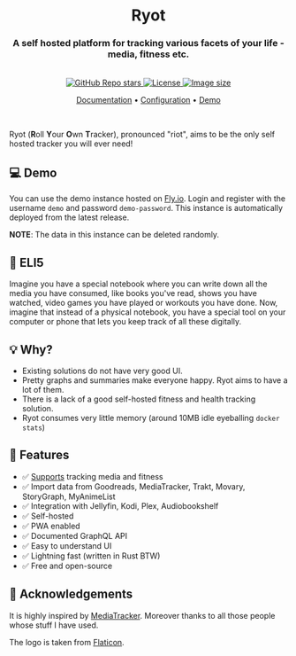 <h1 align="center">Ryot</h1>

<h3 align="center">
  A self hosted platform for tracking various facets of your life - media, fitness etc.
</h3>

<br/>

<div align="center">
  <a href="https://github.com/ignisda/ryot/stargazers">
    <img alt="GitHub Repo stars" src="https://img.shields.io/github/stars/ignisda/ryot">
  </a>
  <a href="https://github.com/ignisda/ryot/blob/main/LICENSE">
    <img alt="License" src="https://img.shields.io/badge/license-GPLv3-purple">
  </a>
  <a href="https://github.com/IgnisDa/ryot/pkgs/container/ryot">
    <img alt="Image size" src="https://ghcr-badge.egpl.dev/ignisda/ryot/size">
  </a>
</div>

<p align="center">
    <a href="https://ignisda.github.io/ryot" target="_blank" rel="noopener noreferrer">Documentation</a> •
    <a href="https://ignisda.github.io/ryot/configuration" target="_blank" rel="noopener noreferrer">Configuration</a> •
    <a href="https://ryot.fly.dev" target="_blank" rel="noopener noreferrer">Demo</a>
</p>

<br/>

Ryot (**R**oll **Y**our **O**wn **T**racker), pronounced "riot", aims to be the only self
hosted tracker you will ever need!

## 💻 Demo

You can use the demo instance hosted on [Fly.io](https://ryot.fly.dev). Login
and register with the username `demo` and password `demo-password`. This instance
is automatically deployed from the latest release.

**NOTE**: The data in this instance can be deleted randomly.

## 📝 ELI5

Imagine you have a special notebook where you can write down all the media you have
consumed, like books you've read, shows you have watched, video games you have played or
workouts you have done. Now, imagine that instead of a physical notebook, you have a
special tool on your computer or phone that lets you keep track of all these digitally.

## 💡 Why?

- Existing solutions do not have very good UI.
- Pretty graphs and summaries make everyone happy. Ryot aims to have a lot of them.
- There is a lack of a good self-hosted fitness and health tracking solution.
- Ryot consumes very little memory (around 10MB idle eyeballing `docker stats`)

## 🚀 Features

- ✅ [Supports](https://github.com/IgnisDa/ryot/discussions/4) tracking media
  and fitness
- ✅ Import data from Goodreads, MediaTracker, Trakt, Movary, StoryGraph, MyAnimeList
- ✅ Integration with Jellyfin, Kodi, Plex, Audiobookshelf
- ✅ Self-hosted
- ✅ PWA enabled
- ✅ Documented GraphQL API
- ✅ Easy to understand UI
- ✅ Lightning fast (written in Rust BTW)
- ✅ Free and open-source

## 🙏 Acknowledgements

It is highly inspired by [MediaTracker](https://github.com/bonukai/MediaTracker).
Moreover thanks to all those people whose stuff I have used.

The logo is taken from
[Flaticon](https://www.flaticon.com/free-icon/mess_4789882?term=chaos&page=1&position=2&origin=tag&related_id=4789882).
